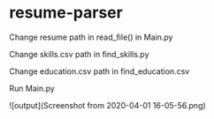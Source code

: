 # resume-parser

Change resume path in read_file() in Main.py

Change skills.csv path in find_skills.py

Change education.csv path in find_education.csv

Run Main.py

 ![output](Screenshot from 2020-04-01 16-05-56.png) 
